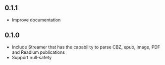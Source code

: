 ## 0.1.1

* Improve documentation

## 0.1.0

* Include Streamer that has the capability to parse CBZ, epub, image, PDF and Readium publications
* Support null-safety
